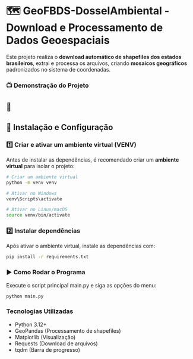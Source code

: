 # 🗺️ GeoFBDS-DosselAmbiental - Download e Processamento de Dados Geoespaciais

Este projeto realiza o **download automático de shapefiles dos estados brasileiros**, extrai e processa os arquivos, criando **mosaicos geográficos** padronizados no sistema de coordenadas.
### 📺 Demonstração do Projeto

📌
---



## 🚀 **Instalação e Configuração**

### 1️⃣ Criar e ativar um ambiente virtual (VENV)

Antes de instalar as dependências, é recomendado criar um **ambiente virtual** para isolar o projeto:

```sh
# Criar um ambiente virtual
python -m venv venv

# Ativar no Windows
venv\Scripts\activate

# Ativar no Linux/macOS
source venv/bin/activate
```

### 2️⃣ Instalar dependências
Após ativar o ambiente virtual, instale as dependências com:

```sh
pip install -r requirements.txt
```

### ▶️ Como Rodar o Programa
Execute o script principal main.py e siga as opções do menu:
```sh
python main.py
```

### Tecnologias Utilizadas
- Python 3.12+
- GeoPandas (Processamento de shapefiles)
- Matplotlib (Visualização)
- Requests (Download de arquivos)
- tqdm (Barra de progresso)
